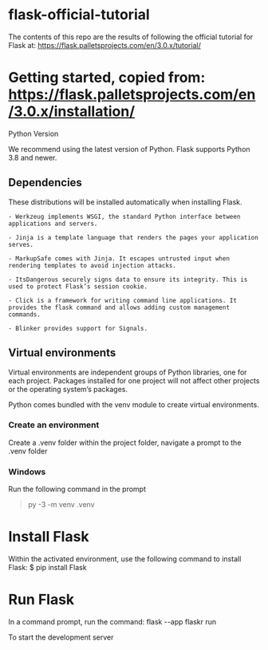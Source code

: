 # flask-official-tutorial
The contents of this repo are the results of following the official tutorial for Flask at: https://flask.palletsprojects.com/en/3.0.x/tutorial/

# Getting started, copied from: https://flask.palletsprojects.com/en/3.0.x/installation/
Python Version

We recommend using the latest version of Python. Flask supports Python 3.8 and newer.

## Dependencies

These distributions will be installed automatically when installing Flask.

    - Werkzeug implements WSGI, the standard Python interface between applications and servers.

    - Jinja is a template language that renders the pages your application serves.

    - MarkupSafe comes with Jinja. It escapes untrusted input when rendering templates to avoid injection attacks.

    - ItsDangerous securely signs data to ensure its integrity. This is used to protect Flask’s session cookie.

    - Click is a framework for writing command line applications. It provides the flask command and allows adding custom management commands.

    - Blinker provides support for Signals.

## Virtual environments
Virtual environments are independent groups of Python libraries, one for each project. Packages installed for one project will not affect other projects or the operating system’s packages.

Python comes bundled with the venv module to create virtual environments.

### Create an environment
Create a .venv folder within the project folder, navigate a prompt to the .venv folder

### Windows
Run the following command in the prompt
> py -3 -m venv .venv

# Install Flask
Within the activated environment, use the following command to install Flask:
$ pip install Flask

# Run Flask
In a command prompt, run the command:
flask --app flaskr run

To start the development server